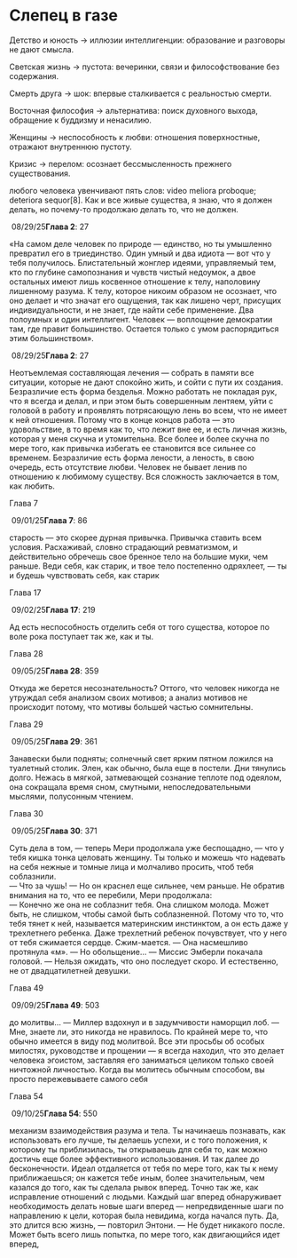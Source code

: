 # Слепец в газе
Детство и юность → иллюзии интеллигенции: образование и разговоры не дают смысла.

Светская жизнь → пустота: вечеринки, связи и философствование без содержания.

Смерть друга → шок: впервые сталкивается с реальностью смерти.

Восточная философия → альтернатива: поиск духовного выхода, обращение к буддизму и ненасилию.

Женщины → неспособность к любви: отношения поверхностные, отражают внутреннюю пустоту.

Кризис → перелом: осознает бессмысленность прежнего существования.




любого человека увенчивают пять слов: video meliora proboque; deteriora sequor[8]. Как и все живые существа, я знаю, что я должен делать, но почему-то продолжаю делать то, что не должен.

 08/29/25**Глава 2**: 27

«На самом деле человек по природе — единство, но ты умышленно превратил его в триединство. Один умный и два идиота — вот что у тебя получилось. Блистательный жонглер идеями, управляемый тем, кто по глубине самопознания и чувств чистый недоумок, а двое остальных имеют лишь косвенное отношение к телу, наполовину лишенному разума. К телу, которое никоим образом не осознает, что оно делает и что значат его ощущения, так как лишено черт, присущих индивидуальности, и не знает, где найти себе применение. Два полоумных и один интеллигент. Человек — воплощение демократии там, где правит большинство. Остается только с умом распорядиться этим большинством».

 08/29/25**Глава 2**: 27

Неотъемлемая составляющая лечения — собрать в памяти все ситуации, которые не дают спокойно жить, и сойти с пути их создания. Безразличие есть форма безделья. Можно работать не покладая рук, что я всегда и делал, и при этом быть совершенным лентяем, уйти с головой в работу и проявлять потрясающую лень во всем, что не имеет к ней отношения. Потому что в конце концов работа — это удовольствие, в то время как то, что лежит вне ее, и есть личная жизнь, которая у меня скучна и утомительна. Все более и более скучна по мере того, как привычка избегать ее становится все сильнее со временем. Безразличие есть форма лености, а леность, в свою очередь, есть отсутствие любви. Человек не бывает ленив по отношению к любимому существу. Вся сложность заключается в том, как любить.

Глава 7

 09/01/25**Глава 7**: 86

старость — это скорее дурная привычка. Привычка ставить всем условия. Расхаживай, словно страдающий ревматизмом, и действительно обречешь свое бренное тело на большие муки, чем раньше. Веди себя, как старик, и твое тело постепенно одряхлеет, — ты и будешь чувствовать себя, как старик

Глава 17

 09/02/25**Глава 17**: 219

Ад есть неспособность отделить себя от того существа, которое по воле рока поступает так же, как и ты.

Глава 28

 09/05/25**Глава 28**: 359

Откуда же берется несознательность? Оттого, что человек никогда не утруждал себя анализом своих мотивов; а анализ мотивов не происходит потому, что мотивы большей частью сомнительны.

Глава 29

 09/05/25**Глава 29**: 361

Занавески были подняты; солнечный свет ярким пятном ложился на туалетный столик. Элен, как обычно, была еще в постели. Дни тянулись долго. Нежась в мягкой, затмевающей сознание теплоте под одеялом, она сокращала время сном, смутными, непоследовательными мыслями, полусонным чтением.

Глава 30

 09/05/25**Глава 30**: 371

Суть дела в том, — теперь Мери продолжала уже беспощадно, — что у тебя кишка тонка целовать женщину. Ты только и можешь что надевать на себя нежные и томные лица и молчаливо просить, чтоб тебя соблазнили.  
— Что за чушь! — Но он краснел еще сильнее, чем раньше. Не обратив внимания на то, что ее перебили, Мери продолжала:  
— Конечно же она не соблазнит тебя. Она слишком молода. Может быть, не слишком, чтобы самой быть соблазненной. Потому что то, что тебя тянет к ней, называется материнским инстинктом, а он есть даже у трехлетнего ребенка. Даже трехлетний ребенок почувствует, что у него от тебя сжимается сердце. Сжим-мается. — Она насмешливо протянула «м». — Но обольщение… — Миссис Эмберли покачала головой. — Нельзя ожидать, что оно последует скоро. И естественно, не от двадцатилетней девушки.

Глава 49

 09/09/25**Глава 49**: 503

до молитвы… — Миллер вздохнул и в задумчивости наморщил лоб. — Мне, знаете ли, это никогда не нравилось. По крайней мере то, что обычно имеется в виду под молитвой. Все эти просьбы об особых милостях, руководстве и прощении — я всегда находил, что это делает человека эгоистом, заставляя его заниматься целиком только своей ничтожной личностью. Когда вы молитесь обычным способом, вы просто пережевываете самого себя

Глава 54

 09/10/25**Глава 54**: 550

механизм взаимодействия разума и тела. Ты начинаешь познавать, как использовать его лучше, ты делаешь успехи, и с того положения, к которому ты приблизилась, ты открываешь для себя то, как можно достичь еще более эффективного использования. И так далее до бесконечности. Идеал отдаляется от тебя по мере того, как ты к нему приближаешься; он кажется тебе иным, более значительным, чем казался до того, как ты сделала рывок вперед. Точно так же, как исправление отношений с людьми. Каждый шаг вперед обнаруживает необходимость делать новые шаги вперед — непредвиденные шаги по направлению к цели, которая была невидима, когда начался путь. Да, это длится всю жизнь, — повторил Энтони. — Не будет никакого после. Может быть всего лишь попытка, по мере того, как двигающийся идет вперед,